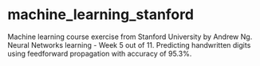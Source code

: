 # machine_learning_stanford
Machine learning course exercise from Stanford University by Andrew Ng. Neural Networks learning - Week 5 out of 11.
Predicting handwritten digits using feedforward propagation with accuracy of 95.3%.
